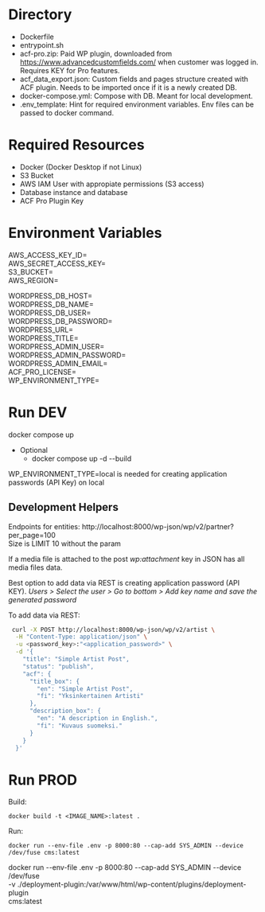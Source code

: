 # Directory

- Dockerfile
- entrypoint.sh
- acf-pro.zip: Paid WP plugin, downloaded from https://www.advancedcustomfields.com/ when customer was logged in. Requires KEY for Pro features.
- acf_data_export.json: Custom fields and pages structure created with ACF plugin. Needs to be imported once if it is a newly created DB.
- docker-compose.yml: Compose with DB. Meant for local development.
- .env_template: Hint for required environment variables. Env files can be passed to docker command.

# Required Resources

- Docker (Docker Desktop if not Linux)
- S3 Bucket
- AWS IAM User with appropiate permissions (S3 access)
- Database instance and database
- ACF Pro Plugin Key

# Environment Variables

AWS_ACCESS_KEY_ID=  
AWS_SECRET_ACCESS_KEY=  
S3_BUCKET=  
AWS_REGION=  

WORDPRESS_DB_HOST=  
WORDPRESS_DB_NAME=  
WORDPRESS_DB_USER=  
WORDPRESS_DB_PASSWORD=  
WORDPRESS_URL=  
WORDPRESS_TITLE=  
WORDPRESS_ADMIN_USER=  
WORDPRESS_ADMIN_PASSWORD=  
WORDPRESS_ADMIN_EMAIL=  
ACF_PRO_LICENSE=  
WP_ENVIRONMENT_TYPE=

# Run DEV

docker compose up  
- Optional 
  - docker compose up -d --build

WP_ENVIRONMENT_TYPE=local is needed for creating application passwords (API Key) on local

## Development Helpers

Endpoints for entities: http://localhost:8000/wp-json/wp/v2/partner?per_page=100  
Size is LIMIT 10 without the param  

If a media file is attached to the post *wp:attachment* key in JSON has all media files data.  

Best option to add data via REST is creating application password (API KEY). *Users > Select the user > Go to bottom > Add key name and save the generated password*  

To add data via REST:

```bash
 curl -X POST http://localhost:8000/wp-json/wp/v2/artist \
  -H "Content-Type: application/json" \
  -u <password_key>:"<application_password>" \
  -d '{
    "title": "Simple Artist Post",
    "status": "publish",
    "acf": {
      "title_box": {
        "en": "Simple Artist Post",
        "fi": "Yksinkertainen Artisti"
      },
      "description_box": {
        "en": "A description in English.",
        "fi": "Kuvaus suomeksi."
      }
    }
  }'

```
# Run PROD

Build:  
```
docker build -t <IMAGE_NAME>:latest .
```

Run:
```  
docker run --env-file .env -p 8000:80 --cap-add SYS_ADMIN --device /dev/fuse cms:latest
```

docker run --env-file .env -p 8000:80 --cap-add SYS_ADMIN --device /dev/fuse \
  -v ./deployment-plugin:/var/www/html/wp-content/plugins/deployment-plugin \
  cms:latest